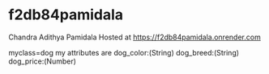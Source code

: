 # f2db84pamidala
Chandra Adithya Pamidala
Hosted at <https://f2db84pamidala.onrender.com>
 
 myclass=dog
 my attributes are
 dog_color:(String)
 dog_breed:(String)
 dog_price:(Number)
